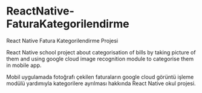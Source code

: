 # ReactNative-FaturaKategorilendirme
React Native Fatura Kategorilendirme Projesi

React Native school project about categorisation of bills by taking picture of them and using google cloud image recognition module to categorise them in mobile app. 


Mobil uygulamada fotoğrafı çekilen faturaların google cloud görüntü işleme modülü yardımıyla kategorilere ayrılması hakkında React Native okul projesi.
